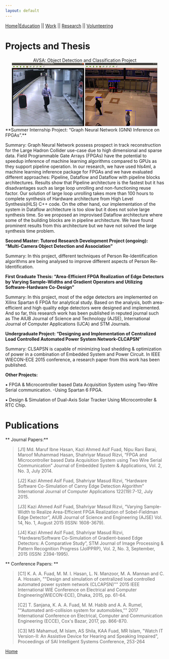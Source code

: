 ```yaml
---
layout: default
---
```

[Home](./)|[Education](./education.html) || [Work](./experience.html) || [Research](./projects.html) || [Volunteering](./volunteering.html)

# Projects and Thesis
<center>AVSA: Object Detection and Classification Project
<img src="/assets/img/avsa11.png" alt="AVSA 1">
<img src="/assets/img/avsa12.png" alt="AVSA 2">
</center>
**Summer Internship Project:
“Graph Neural Network (GNN) Inference on FPGAs”.** 

Summary: Graph Neural Network possess prospect in track reconstruction for the Large Hadron Collider use-case due to high dimensional and sparse data. Field Programmable Gate Arrays (FPGAs) have the potential to speedup inference of machine learning algorithms compared to GPUs as they support pipeline operation. In our research, we have used hls4ml, a machine learning inference package for FPGAs and we have evaluated different approaches: Pipeline, Dataflow and Dataflow with pipeline blocks architectures. Results show that Pipeline architecture is the fastest but it has disadvantages such as large loop unrolling and non-functioning reuse factor. Our solution of large loop unrolling takes more than 100 hours to complete synthesis of Hardware architecture from High Level Synthesis(HLS) C++ code. On the other hand, our implementation of the system in Dataflow architecture is too slow but it does not solve large synthesis time. So we proposed an improvised Dataflow architecture where some of the building blocks are in pipeline architecture. We have found prominent results from this architecture but we have not solved the large synthesis time problem. 

**Second Master: Tutored Research Development Project (ongoing): “Multi-Camera Object Detection and Association”** 

Summary: In this project, different techniques of Person Re-Identification algorithms are being analysed to improve different aspects of Person Re-Identification.

**First Graduate Thesis: “Area-Efficient FPGA Realization of Edge Detectors by Varying Sample-Widths and Gradient Operators and Utilizing Software-Hardware Co-Design”**

Summary: In this project, most of the edge detectors are implemented on Xilinx Spartan 6 FPGA for analytical study. Based on the analysis, both area-efficient and high quality edge detectors were designed and implemented. And so far, this research work has been published in reputed journal such as The AIUB Journal of Science and Technology (AJSE), International Journal of Computer Applications (IJCA) and STM Journals.   

**Undergraduate Project: “Designing and Implementation of Centralized Load Controlled Automated Power System Network-CLCAPSN”** 

Summary: CLSAPSN is capable of minimizing load shedding & optimization of power in a combination of Embedded System and Power Circuit. In IEEE WIECON-ECE 2015 conference, a research paper from this work has been published. 

**Other Projects:**

▪	FPGA & Microcontroller based Data Acquisition System using Two-Wire Serial communication. -Using Spartan 6 FPGA. 

▪	Design & Simulation of Dual-Axis Solar Tracker Using Microcontroller & RTC Chip.

# Publications

** Journal Papers:**

> [J1] Md. Maruf Ibne Hasan, Kazi Ahmed Asif Fuad, Nipu Rani Barai, Maroof Muhammad Hasan, Shahriyar Masud Rizvi, “FPGA and Microcontroller based Data Acquisition System using Two Wire Serial Communication” Journal of Embedded System & Applications, Vol. 2, No. 3, July 2014. 
>
> [J2] Kazi Ahmed Asif Fuad, Shahriyar Masud Rizvi, “Hardware Software Co-Simulation of Canny Edge Detection Algorithm” International Journal of Computer Applications 122(19):7-12, July 2015. 
>
> [J3] Kazi Ahmed Asif Fuad, Shahriyar Masud Rizvi, “Varying Sample-Width to Realize Area-Efficient FPGA Realization of Sobel-Fieldman Edge Detector”, AIUB Journal of Science and Engineering (AJSE) Vol. 14, No. 1, August 2015 (ISSN: 1608-3679). 
>
> [J4] Kazi Ahmed Asif Fuad, Shahriyar Masud Rizvi, “Hardware/Software Co-Simulation of Gradient-based Edge Detectors: A Comparative Study”, STM Journal of Image Processing & Pattern Recognition Progress (JoIPPRP), Vol. 2, No. 3, September, 2015 (ISSN: 2394-1995). 

** Conference Papers: **
 
> [C1] K. A. A. Fuad, M. M. I. Hasan, L. N. Manzoor, M. A. Mannan and C. A. Hossain, ""Design and simulation of centralized load controlled automated power system network (CLCAPSN)"" 2015 IEEE International WIE Conference on Electrical and Computer Engineering(WIECON-ECE), Dhaka, 2015, pp. 61-64. 
>
> [C2] T. Sanjana, K. A. A. Fuad, M. M. Habib and A. A. Rumel, ""Automated anti-collision system for automobiles,"" 2017 International Conference on Electrical, Computer and Communication Engineering (ECCE), Cox's Bazar, 2017, pp. 866-870. 
>
> [C3] MS Mahamud, M Islam, AS Shila, KAA Fuad, MR Islam, "Watch IT Version-II: An Assistive Device for Hearing and Speaking Impaired", Proceedings of SAI Intelligent Systems Conference, 253-264

[Home](./)
